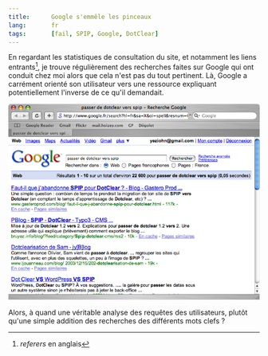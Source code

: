 ```yaml
---
title:      Google s'emmêle les pinceaux
lang:       fr
tags:       [fail, SPIP, Google, DotClear]
---
```


En regardant les statistiques de consultation du site, et notamment les liens entrants[^1], je trouve régulièrement des recherches faites sur Google qui ont conduit chez moi alors que cela n'est pas du tout pertinent. Là, Google a carrément orienté son utilisateur vers une ressource expliquant potentiellement l'inverse de ce qu'il demandait.

[^1]: *referers* en anglais

![](google-contresens-dotclear-spip.png "De dotClear vers SPIP, ou l'inverse ?")

Alors, à quand une véritable analyse des requêtes des utilisateurs, plutôt qu'une simple addition des recherches des différents mots clefs ?
